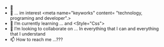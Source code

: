 - 👋 <title> Hi, I’m @Eliamjavie </title>
- 👀 ... im interest <meta name="keyworks" content= "technology, programing and developer".>
- 🌱 I’m currently learning ...<Html></Html> and <Style="Css">
- 💞️ I’m looking to collaborate on ... In everything that I can and everything that I understand
- 📫 How to reach me ...???

<!---
Eliamjavie/Eliamjavie is a ✨ special ✨ repository because its `README.md` (this file) appears on your GitHub profile.
You can click the Preview link to take a look at your changes.
--->
